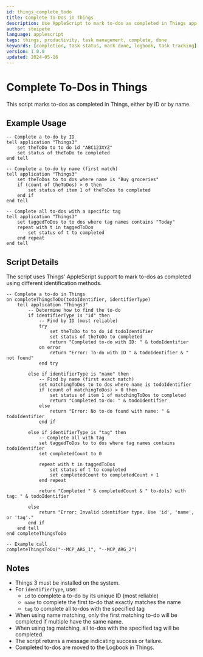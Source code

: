 ```yaml
---
id: things_complete_todo
title: Complete To-Dos in Things
description: Use AppleScript to mark to-dos as completed in Things app
author: steipete
language: applescript
tags: things, productivity, task management, complete, done
keywords: [completion, task status, mark done, logbook, task tracking]
version: 1.0.0
updated: 2024-05-16
---
```


# Complete To-Dos in Things

This script marks to-dos as completed in Things, either by ID or by name.

## Example Usage

```applescript
-- Complete a to-do by ID
tell application "Things3"
    set theToDo to to do id "ABC123XYZ"
    set status of theToDo to completed
end tell

-- Complete a to-do by name (first match)
tell application "Things3"
    set theToDos to to dos where name is "Buy groceries"
    if (count of theToDos) > 0 then
        set status of item 1 of theToDos to completed
    end if
end tell

-- Complete all to-dos with a specific tag
tell application "Things3"
    set taggedToDos to to dos where tag names contains "Today"
    repeat with t in taggedToDos
        set status of t to completed
    end repeat
end tell
```

## Script Details

The script uses Things' AppleScript support to mark to-dos as completed using different identification methods.

```applescript
-- Complete a to-do in Things
on completeThingsToDo(todoIdentifier, identifierType)
    tell application "Things3"
        -- Determine how to find the to-do
        if identifierType is "id" then
            -- Find by ID (most reliable)
            try
                set theToDo to to do id todoIdentifier
                set status of theToDo to completed
                return "Completed to-do with ID: " & todoIdentifier
            on error
                return "Error: To-do with ID " & todoIdentifier & " not found"
            end try
            
        else if identifierType is "name" then
            -- Find by name (first exact match)
            set matchingToDos to to dos where name is todoIdentifier
            if (count of matchingToDos) > 0 then
                set status of item 1 of matchingToDos to completed
                return "Completed to-do: " & todoIdentifier
            else
                return "Error: No to-do found with name: " & todoIdentifier
            end if
            
        else if identifierType is "tag" then
            -- Complete all with tag
            set taggedToDos to to dos where tag names contains todoIdentifier
            set completedCount to 0
            
            repeat with t in taggedToDos
                set status of t to completed
                set completedCount to completedCount + 1
            end repeat
            
            return "Completed " & completedCount & " to-do(s) with tag: " & todoIdentifier
            
        else
            return "Error: Invalid identifier type. Use 'id', 'name', or 'tag'."
        end if
    end tell
end completeThingsToDo

-- Example call
completeThingsToDo("--MCP_ARG_1", "--MCP_ARG_2")
```

## Notes

- Things 3 must be installed on the system.
- For `identifierType`, use:
  - `id` to complete a to-do by its unique ID (most reliable)
  - `name` to complete the first to-do that exactly matches the name
  - `tag` to complete all to-dos with the specified tag
- When using name matching, only the first matching to-do will be completed if multiple have the same name.
- When using tag matching, all to-dos with the specified tag will be completed.
- The script returns a message indicating success or failure.
- Completed to-dos are moved to the Logbook in Things.